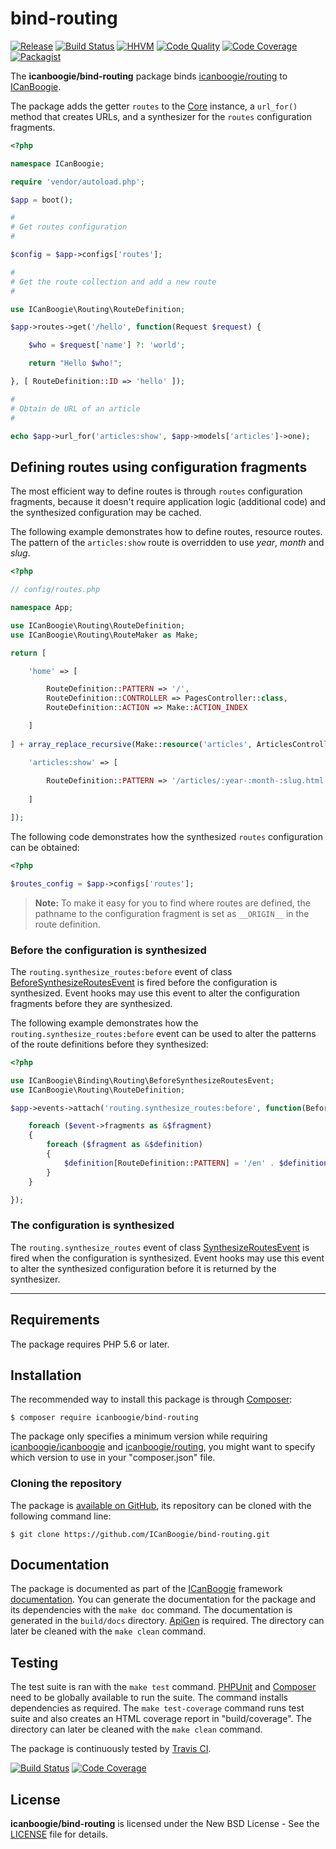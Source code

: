 # bind-routing

[![Release](https://img.shields.io/packagist/v/icanboogie/bind-routing.svg)](https://packagist.org/packages/icanboogie/bind-routing)
[![Build Status](https://img.shields.io/travis/ICanBoogie/bind-routing/master.svg)](http://travis-ci.org/ICanBoogie/bind-routing)
[![HHVM](https://img.shields.io/hhvm/icanboogie/bind-routing.svg)](http://hhvm.h4cc.de/package/icanboogie/bind-routing)
[![Code Quality](https://img.shields.io/scrutinizer/g/ICanBoogie/bind-routing/master.svg)](https://scrutinizer-ci.com/g/ICanBoogie/bind-routing)
[![Code Coverage](https://img.shields.io/coveralls/ICanBoogie/bind-routing/master.svg)](https://coveralls.io/r/ICanBoogie/bind-routing)
[![Packagist](https://img.shields.io/packagist/dt/icanboogie/bind-routing.svg)](https://packagist.org/packages/icanboogie/bind-routing)

The **icanboogie/bind-routing** package binds [icanboogie/routing][] to [ICanBoogie][].

The package adds the getter `routes` to the [Core][] instance, a `url_for()` method that creates
URLs, and a synthesizer for the `routes` configuration fragments.

```php
<?php

namespace ICanBoogie;

require 'vendor/autoload.php';

$app = boot();

#
# Get routes configuration
#

$config = $app->configs['routes'];

#
# Get the route collection and add a new route
#

use ICanBoogie\Routing\RouteDefinition;

$app->routes->get('/hello', function(Request $request) {

	$who = $request['name'] ?: 'world';

	return "Hello $who!";

}, [ RouteDefinition::ID => 'hello' ]);

#
# Obtain de URL of an article
#

echo $app->url_for('articles:show', $app->models['articles']->one);
```





## Defining routes using configuration fragments

The most efficient way to define routes is through `routes` configuration fragments, because it
doesn't require application logic (additional code) and the synthesized configuration may be cached.

The following example demonstrates how to define routes, resource routes. The pattern of the
`articles:show` route is overridden to use _year_, _month_ and _slug_.

```php
<?php

// config/routes.php

namespace App;

use ICanBoogie\Routing\RouteDefinition;
use ICanBoogie\Routing\RouteMaker as Make;

return [

	'home' => [

		RouteDefinition::PATTERN => '/',
		RouteDefinition::CONTROLLER => PagesController::class,
		RouteDefinition::ACTION => Make::ACTION_INDEX

	]
	
] + array_replace_recursive(Make::resource('articles', ArticlesController::class), [

	'articles:show' => [
	
		RouteDefinition::PATTERN => '/articles/:year-:month-:slug.html'
	
	]

]);
```

The following code demonstrates how the synthesized `routes` configuration can be obtained:

```php
<?php

$routes_config = $app->configs['routes'];
```

> **Note:** To make it easy for you to find where routes are defined, the pathname to the
configuration fragment is set as `__ORIGIN__` in the route definition.





### Before the configuration is synthesized

The `routing.synthesize_routes:before` event of class [BeforeSynthesizeRoutesEvent][] is fired
before the configuration is synthesized. Event hooks may use this event to alter the configuration
fragments before they are synthesized.

The following example demonstrates how the `routing.synthesize_routes:before` event can be used to
alter the patterns of the route definitions before they synthesized:

```php
<?php

use ICanBoogie\Binding\Routing\BeforeSynthesizeRoutesEvent;
use ICanBoogie\Routing\RouteDefinition;

$app->events->attach('routing.synthesize_routes:before', function(BeforeSynthesizeRoutesEvent $event) {

	foreach ($event->fragments as &$fragment)
	{
		foreach ($fragment as &$definition)
		{
			$definition[RouteDefinition::PATTERN] = '/en' . $definition[RouteDefinition::PATTERN];
		}
	}

});
```





### The configuration is synthesized

The `routing.synthesize_routes` event of class [SynthesizeRoutesEvent][] is fired when the
configuration is synthesized. Event hooks may use this event to alter the synthesized configuration
before it is returned by the synthesizer.





----------





## Requirements

The package requires PHP 5.6 or later.





## Installation

The recommended way to install this package is through [Composer](http://getcomposer.org/):

```
$ composer require icanboogie/bind-routing
```

The package only specifies a minimum version while requiring [icanboogie/icanboogie][] and
[icanboogie/routing], you might want to specify which version to use in your "composer.json" file.





### Cloning the repository

The package is [available on GitHub](https://github.com/ICanBoogie/bind-routing), its repository
can be cloned with the following command line:

	$ git clone https://github.com/ICanBoogie/bind-routing.git





## Documentation

The package is documented as part of the [ICanBoogie][] framework [documentation][]. You can
generate the documentation for the package and its dependencies with the `make doc` command. The
documentation is generated in the `build/docs` directory. [ApiGen](http://apigen.org/) is required.
The directory can later be cleaned with the `make clean` command.





## Testing

The test suite is ran with the `make test` command. [PHPUnit](https://phpunit.de/) and
[Composer](http://getcomposer.org/) need to be globally available to run the suite. The command
installs dependencies as required. The `make test-coverage` command runs test suite and also creates
an HTML coverage report in "build/coverage". The directory can later be cleaned with the `make
clean` command.

The package is continuously tested by [Travis CI](http://about.travis-ci.org/).

[![Build Status](https://img.shields.io/travis/ICanBoogie/bind-routing/master.svg)](https://travis-ci.org/ICanBoogie/bind-routing)
[![Code Coverage](https://img.shields.io/coveralls/ICanBoogie/bind-routing/master.svg)](https://coveralls.io/r/ICanBoogie/bind-routing)





## License

**icanboogie/bind-routing** is licensed under the New BSD License - See the [LICENSE](LICENSE) file for details.





[icanboogie/icanboogie]:       https://github.com/ICanBoogie/ICanBoogie
[icanboogie/routing]:          https://github.com/ICanBoogie/Routing
[ICanBoogie]:                  https://github.com/ICanBoogie/ICanBoogie
[Core]:                        http://api.icanboogie.org/icanboogie/4.0/class-ICanBoogie.Core.html
[documentation]:               http://api.icanboogie.org/bind-routing/4.0/
[BeforeSynthesizeRoutesEvent]: http://api.icanboogie.org/bind-routing/4.0/class-ICanBoogie.Binding.Routing.BeforeSynthesizeRoutesEvent.html
[SynthesizeRoutesEvent]:       http://api.icanboogie.org/bind-routing/4.0/class-ICanBoogie.Binding.Routing.SynthesizeRoutesEvent.html
